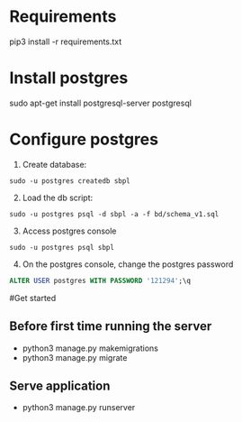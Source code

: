 


# Requirements

pip3 install -r requirements.txt

# Install postgres

sudo apt-get install postgresql-server postgresql

# Configure postgres

1. Create database:
```
sudo -u postgres createdb sbpl
```
2. Load the db script:
```
sudo -u postgres psql -d sbpl -a -f bd/schema_v1.sql
```
3. Access postgres console
```
sudo -u postgres psql sbpl
```
4. On the postgres console, change the postgres password
```sql
ALTER USER postgres WITH PASSWORD '121294';\q
```

#Get started

## Before first time running the server

* python3 manage.py makemigrations
* python3 manage.py migrate

## Serve application

* python3 manage.py runserver
